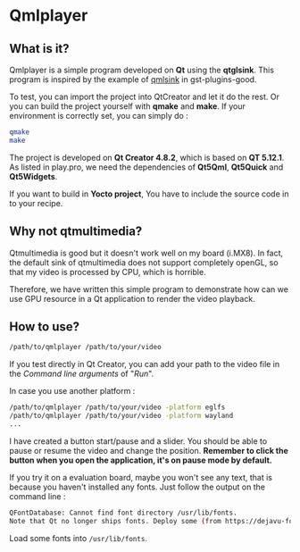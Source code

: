 # Qmlplayer

## What is it?

Qmlplayer is a simple program developed on **Qt** using the **qtglsink**. This program is inspired by the example of [qmlsink](https://gitlab.freedesktop.org/gstreamer/gst-plugins-good/tree/master/tests/examples/qt/qmlsink) in gst-plugins-good.

To test, you can import the project into QtCreator and let it do the rest. Or you can build the project yourself with **qmake** and **make**. If your environment is correctly set, you can simply do :

```sh
qmake
make
```



The project is developed on **Qt Creator 4.8.2**, which is based on **QT 5.12.1**. As listed in play.pro, we need the dependencies of **Qt5Qml**, **Qt5Quick** and **Qt5Widgets**. 

If you want to build in **Yocto project**, You have to include the source code in to your recipe.



## Why not qtmultimedia?

Qtmultimedia is good but it doesn't work well on my board (i.MX8). In fact, the default sink of qtmultimedia does not support completely openGL, so that my video is processed by CPU, which is horrible.

Therefore, we have written this simple program to  demonstrate how can we use GPU resource in a Qt application to render the video playback.



## How to use?

```sh
/path/to/qmlplayer /path/to/your/video
```

If you test directly in Qt Creator, you can add your path to the video file in the *Command line arguments* of "*Run*".

In case you use another platform : 

```sh
/path/to/qmlplayer /path/to/your/video -platform eglfs
/path/to/qmlplayer /path/to/your/video -platform wayland
...
```

I have created a button start/pause and a slider. You should be able to pause or resume the video and change the position. **Remember to click the button when you open the application, it's on pause mode by default.**

If you try it on a evaluation board, maybe you won't see any text, that is because you haven't installed any fonts. Just follow the output on the command line : 

```sh
QFontDatabase: Cannot find font directory /usr/lib/fonts.
Note that Qt no longer ships fonts. Deploy some (from https://dejavu-fonts.github.io/ for example) or switch to fontconfig.
```

Load some fonts into `/usr/lib/fonts`.



